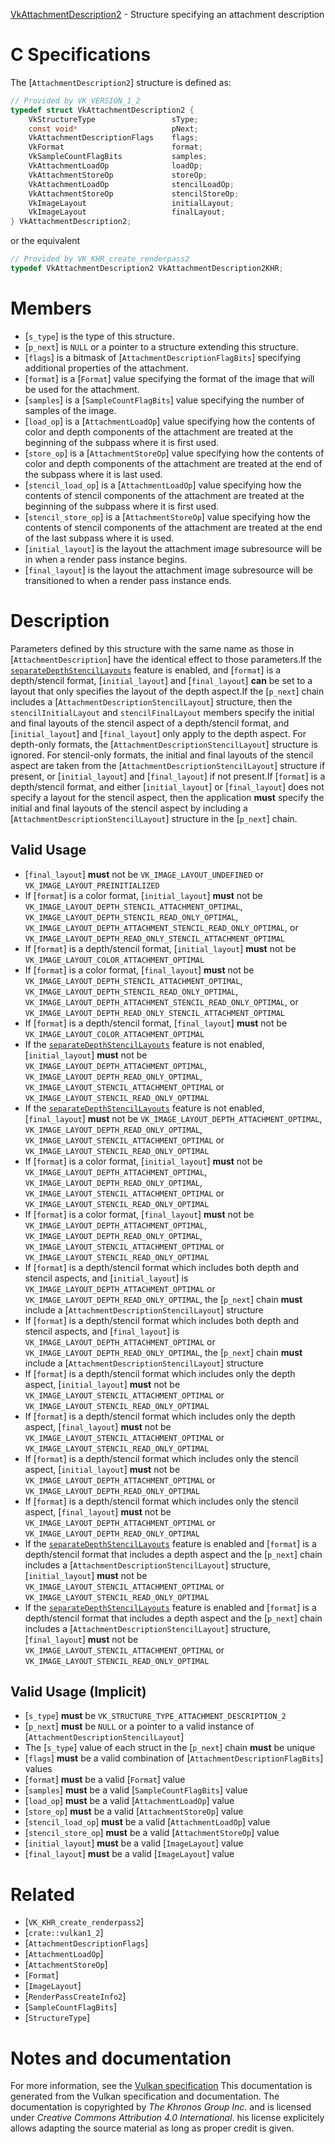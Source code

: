[VkAttachmentDescription2](https://www.khronos.org/registry/vulkan/specs/1.3-extensions/man/html/VkAttachmentDescription2.html) - Structure specifying an attachment description

# C Specifications
The [`AttachmentDescription2`] structure is defined as:
```c
// Provided by VK_VERSION_1_2
typedef struct VkAttachmentDescription2 {
    VkStructureType                 sType;
    const void*                     pNext;
    VkAttachmentDescriptionFlags    flags;
    VkFormat                        format;
    VkSampleCountFlagBits           samples;
    VkAttachmentLoadOp              loadOp;
    VkAttachmentStoreOp             storeOp;
    VkAttachmentLoadOp              stencilLoadOp;
    VkAttachmentStoreOp             stencilStoreOp;
    VkImageLayout                   initialLayout;
    VkImageLayout                   finalLayout;
} VkAttachmentDescription2;
```
or the equivalent
```c
// Provided by VK_KHR_create_renderpass2
typedef VkAttachmentDescription2 VkAttachmentDescription2KHR;
```

# Members
- [`s_type`] is the type of this structure.
- [`p_next`] is `NULL` or a pointer to a structure extending this structure.
- [`flags`] is a bitmask of [`AttachmentDescriptionFlagBits`] specifying additional properties of the attachment.
- [`format`] is a [`Format`] value specifying the format of the image that will be used for the attachment.
- [`samples`] is a [`SampleCountFlagBits`] value specifying the number of samples of the image.
- [`load_op`] is a [`AttachmentLoadOp`] value specifying how the contents of color and depth components of the attachment are treated at the beginning of the subpass where it is first used.
- [`store_op`] is a [`AttachmentStoreOp`] value specifying how the contents of color and depth components of the attachment are treated at the end of the subpass where it is last used.
- [`stencil_load_op`] is a [`AttachmentLoadOp`] value specifying how the contents of stencil components of the attachment are treated at the beginning of the subpass where it is first used.
- [`stencil_store_op`] is a [`AttachmentStoreOp`] value specifying how the contents of stencil components of the attachment are treated at the end of the last subpass where it is used.
- [`initial_layout`] is the layout the attachment image subresource will be in when a render pass instance begins.
- [`final_layout`] is the layout the attachment image subresource will be transitioned to when a render pass instance ends.

# Description
Parameters defined by this structure with the same name as those in
[`AttachmentDescription`] have the identical effect to those parameters.If the [`separateDepthStencilLayouts`](https://www.khronos.org/registry/vulkan/specs/1.3-extensions/html/vkspec.html#features-separateDepthStencilLayouts) feature is enabled, and [`format`] is
a depth/stencil format, [`initial_layout`] and [`final_layout`] **can**  be
set to a layout that only specifies the layout of the depth aspect.If the [`p_next`] chain includes a
[`AttachmentDescriptionStencilLayout`] structure, then the
`stencilInitialLayout` and `stencilFinalLayout` members specify the
initial and final layouts of the stencil aspect of a depth/stencil format,
and [`initial_layout`] and [`final_layout`] only apply to the depth
aspect.
For depth-only formats, the [`AttachmentDescriptionStencilLayout`]
structure is ignored.
For stencil-only formats, the initial and final layouts of the stencil
aspect are taken from the [`AttachmentDescriptionStencilLayout`]
structure if present, or [`initial_layout`] and [`final_layout`] if not
present.If [`format`] is a depth/stencil format, and either [`initial_layout`] or
[`final_layout`] does not specify a layout for the stencil aspect, then the
application  **must**  specify the initial and final layouts of the stencil
aspect by including a [`AttachmentDescriptionStencilLayout`] structure
in the [`p_next`] chain.
## Valid Usage
-  [`final_layout`] **must**  not be `VK_IMAGE_LAYOUT_UNDEFINED` or `VK_IMAGE_LAYOUT_PREINITIALIZED`
-    If [`format`] is a color format, [`initial_layout`] **must**  not be `VK_IMAGE_LAYOUT_DEPTH_STENCIL_ATTACHMENT_OPTIMAL`, `VK_IMAGE_LAYOUT_DEPTH_STENCIL_READ_ONLY_OPTIMAL`, `VK_IMAGE_LAYOUT_DEPTH_ATTACHMENT_STENCIL_READ_ONLY_OPTIMAL`, or `VK_IMAGE_LAYOUT_DEPTH_READ_ONLY_STENCIL_ATTACHMENT_OPTIMAL`
-    If [`format`] is a depth/stencil format, [`initial_layout`] **must**  not be `VK_IMAGE_LAYOUT_COLOR_ATTACHMENT_OPTIMAL`
-    If [`format`] is a color format, [`final_layout`] **must**  not be `VK_IMAGE_LAYOUT_DEPTH_STENCIL_ATTACHMENT_OPTIMAL`, `VK_IMAGE_LAYOUT_DEPTH_STENCIL_READ_ONLY_OPTIMAL`, `VK_IMAGE_LAYOUT_DEPTH_ATTACHMENT_STENCIL_READ_ONLY_OPTIMAL`, or `VK_IMAGE_LAYOUT_DEPTH_READ_ONLY_STENCIL_ATTACHMENT_OPTIMAL`
-    If [`format`] is a depth/stencil format, [`final_layout`] **must**  not be `VK_IMAGE_LAYOUT_COLOR_ATTACHMENT_OPTIMAL`
-    If the [`separateDepthStencilLayouts`](https://www.khronos.org/registry/vulkan/specs/1.3-extensions/html/vkspec.html#features-separateDepthStencilLayouts) feature is not enabled, [`initial_layout`] **must**  not be `VK_IMAGE_LAYOUT_DEPTH_ATTACHMENT_OPTIMAL`, `VK_IMAGE_LAYOUT_DEPTH_READ_ONLY_OPTIMAL`, `VK_IMAGE_LAYOUT_STENCIL_ATTACHMENT_OPTIMAL` or `VK_IMAGE_LAYOUT_STENCIL_READ_ONLY_OPTIMAL`
-    If the [`separateDepthStencilLayouts`](https://www.khronos.org/registry/vulkan/specs/1.3-extensions/html/vkspec.html#features-separateDepthStencilLayouts) feature is not enabled, [`final_layout`] **must**  not be `VK_IMAGE_LAYOUT_DEPTH_ATTACHMENT_OPTIMAL`, `VK_IMAGE_LAYOUT_DEPTH_READ_ONLY_OPTIMAL`, `VK_IMAGE_LAYOUT_STENCIL_ATTACHMENT_OPTIMAL` or `VK_IMAGE_LAYOUT_STENCIL_READ_ONLY_OPTIMAL`
-    If [`format`] is a color format, [`initial_layout`] **must**  not be `VK_IMAGE_LAYOUT_DEPTH_ATTACHMENT_OPTIMAL`, `VK_IMAGE_LAYOUT_DEPTH_READ_ONLY_OPTIMAL`, `VK_IMAGE_LAYOUT_STENCIL_ATTACHMENT_OPTIMAL` or `VK_IMAGE_LAYOUT_STENCIL_READ_ONLY_OPTIMAL`
-    If [`format`] is a color format, [`final_layout`] **must**  not be `VK_IMAGE_LAYOUT_DEPTH_ATTACHMENT_OPTIMAL`, `VK_IMAGE_LAYOUT_DEPTH_READ_ONLY_OPTIMAL`, `VK_IMAGE_LAYOUT_STENCIL_ATTACHMENT_OPTIMAL` or `VK_IMAGE_LAYOUT_STENCIL_READ_ONLY_OPTIMAL`
-    If [`format`] is a depth/stencil format which includes both depth and stencil aspects, and [`initial_layout`] is `VK_IMAGE_LAYOUT_DEPTH_ATTACHMENT_OPTIMAL` or `VK_IMAGE_LAYOUT_DEPTH_READ_ONLY_OPTIMAL`, the [`p_next`] chain  **must**  include a [`AttachmentDescriptionStencilLayout`] structure
-    If [`format`] is a depth/stencil format which includes both depth and stencil aspects, and [`final_layout`] is `VK_IMAGE_LAYOUT_DEPTH_ATTACHMENT_OPTIMAL` or `VK_IMAGE_LAYOUT_DEPTH_READ_ONLY_OPTIMAL`, the [`p_next`] chain  **must**  include a [`AttachmentDescriptionStencilLayout`] structure
-    If [`format`] is a depth/stencil format which includes only the depth aspect, [`initial_layout`] **must**  not be `VK_IMAGE_LAYOUT_STENCIL_ATTACHMENT_OPTIMAL` or `VK_IMAGE_LAYOUT_STENCIL_READ_ONLY_OPTIMAL`
-    If [`format`] is a depth/stencil format which includes only the depth aspect, [`final_layout`] **must**  not be `VK_IMAGE_LAYOUT_STENCIL_ATTACHMENT_OPTIMAL` or `VK_IMAGE_LAYOUT_STENCIL_READ_ONLY_OPTIMAL`
-    If [`format`] is a depth/stencil format which includes only the stencil aspect, [`initial_layout`] **must**  not be `VK_IMAGE_LAYOUT_DEPTH_ATTACHMENT_OPTIMAL` or `VK_IMAGE_LAYOUT_DEPTH_READ_ONLY_OPTIMAL`
-    If [`format`] is a depth/stencil format which includes only the stencil aspect, [`final_layout`] **must**  not be `VK_IMAGE_LAYOUT_DEPTH_ATTACHMENT_OPTIMAL` or `VK_IMAGE_LAYOUT_DEPTH_READ_ONLY_OPTIMAL`
-    If the [`separateDepthStencilLayouts`](https://www.khronos.org/registry/vulkan/specs/1.3-extensions/html/vkspec.html#features-separateDepthStencilLayouts) feature is enabled and [`format`] is a depth/stencil format that includes a depth aspect and the [`p_next`] chain includes a [`AttachmentDescriptionStencilLayout`] structure, [`initial_layout`] **must**  not be `VK_IMAGE_LAYOUT_STENCIL_ATTACHMENT_OPTIMAL` or `VK_IMAGE_LAYOUT_STENCIL_READ_ONLY_OPTIMAL`
-    If the [`separateDepthStencilLayouts`](https://www.khronos.org/registry/vulkan/specs/1.3-extensions/html/vkspec.html#features-separateDepthStencilLayouts) feature is enabled and [`format`] is a depth/stencil format that includes a depth aspect and the [`p_next`] chain includes a [`AttachmentDescriptionStencilLayout`] structure, [`final_layout`] **must**  not be `VK_IMAGE_LAYOUT_STENCIL_ATTACHMENT_OPTIMAL` or `VK_IMAGE_LAYOUT_STENCIL_READ_ONLY_OPTIMAL`

## Valid Usage (Implicit)
-  [`s_type`] **must**  be `VK_STRUCTURE_TYPE_ATTACHMENT_DESCRIPTION_2`
-  [`p_next`] **must**  be `NULL` or a pointer to a valid instance of [`AttachmentDescriptionStencilLayout`]
-    The [`s_type`] value of each struct in the [`p_next`] chain  **must**  be unique
-  [`flags`] **must**  be a valid combination of [`AttachmentDescriptionFlagBits`] values
-  [`format`] **must**  be a valid [`Format`] value
-  [`samples`] **must**  be a valid [`SampleCountFlagBits`] value
-  [`load_op`] **must**  be a valid [`AttachmentLoadOp`] value
-  [`store_op`] **must**  be a valid [`AttachmentStoreOp`] value
-  [`stencil_load_op`] **must**  be a valid [`AttachmentLoadOp`] value
-  [`stencil_store_op`] **must**  be a valid [`AttachmentStoreOp`] value
-  [`initial_layout`] **must**  be a valid [`ImageLayout`] value
-  [`final_layout`] **must**  be a valid [`ImageLayout`] value

# Related
- [`VK_KHR_create_renderpass2`]
- [`crate::vulkan1_2`]
- [`AttachmentDescriptionFlags`]
- [`AttachmentLoadOp`]
- [`AttachmentStoreOp`]
- [`Format`]
- [`ImageLayout`]
- [`RenderPassCreateInfo2`]
- [`SampleCountFlagBits`]
- [`StructureType`]

# Notes and documentation
For more information, see the [Vulkan specification](https://www.khronos.org/registry/vulkan/specs/1.3-extensions/html/vkspec.html)
This documentation is generated from the Vulkan specification and documentation.
The documentation is copyrighted by *The Khronos Group Inc.* and is licensed under *Creative Commons Attribution 4.0 International*.
his license explicitely allows adapting the source material as long as proper credit is given.
        